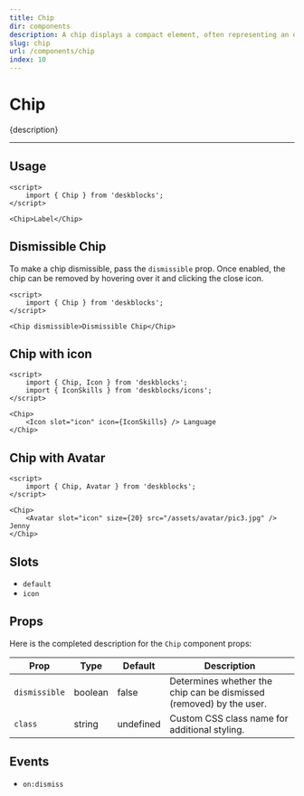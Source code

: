 ```yaml
---
title: Chip
dir: components
description: A chip displays a compact element, often representing an entity, tag, or a piece of information.
slug: chip
url: /components/chip
index: 10
---
```


<script>
  import 'deskblocks/globalStyles';
</script>

# Chip

{description}

---

## Usage

<!-- Import the `Chip` component from deskblocks. -->

```svelte example
<script>
	import { Chip } from 'deskblocks';
</script>

<Chip>Label</Chip>
```

## Dismissible Chip

To make a chip dismissible, pass the `dismissible` prop. Once enabled, the chip can be removed by hovering over it and clicking the close icon.

```svelte example hideScript
<script>
	import { Chip } from 'deskblocks';
</script>

<Chip dismissible>Dismissible Chip</Chip>
```

## Chip with icon

<!-- An icon can be included in a chip by passing the [Icon component](/components/icon) into the `icon` slot. -->

```svelte example
<script>
	import { Chip, Icon } from 'deskblocks';
	import { IconSkills } from 'deskblocks/icons';
</script>

<Chip>
	<Icon slot="icon" icon={IconSkills} /> Language
</Chip>
```

## Chip with Avatar

<!-- A chip can include an avatar by passing the [Avatar component](/components/avatar) into the `icon` slot. -->

```svelte example
<script>
	import { Chip, Avatar } from 'deskblocks';
</script>

<Chip>
	<Avatar slot="icon" size={20} src="/assets/avatar/pic3.jpg" /> Jenny
</Chip>
```

## Slots

- `default`
- `icon`

## Props

Here is the completed description for the `Chip` component props:

| Prop          | Type    | Default   | Description                                                         |
| ------------- | ------- | --------- | ------------------------------------------------------------------- |
| `dismissible` | boolean | false     | Determines whether the chip can be dismissed (removed) by the user. |
| `class`       | string  | undefined | Custom CSS class name for additional styling.                       |

## Events

- `on:dismiss`
